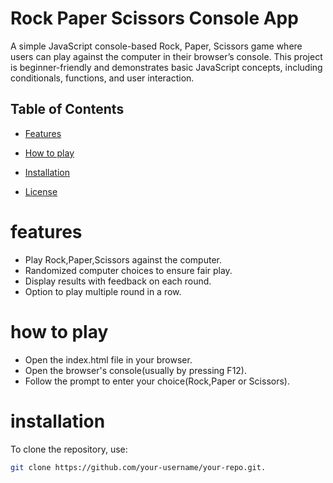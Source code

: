 # Rock Paper Scissors Console App

A simple JavaScript console-based Rock, Paper, Scissors game where users can play against the computer in their browser’s console. This project is beginner-friendly and demonstrates basic JavaScript concepts, including conditionals, functions, and user interaction.

## Table of Contents
- [Features](#features)
- [How to play](#howtoplay)
- [Installation](#installation)

- [License](#license)

# features
- Play Rock,Paper,Scissors against the computer.
- Randomized computer choices to ensure fair play.
- Display results with feedback on each round.
- Option to play multiple round in a row.

# how to play
- Open the index.html file in your browser.
- Open the browser's console(usually by pressing F12).
- Follow the prompt to enter your choice(Rock,Paper or Scissors).

# installation
To clone the repository, use:
```bash
git clone https://github.com/your-username/your-repo.git.
